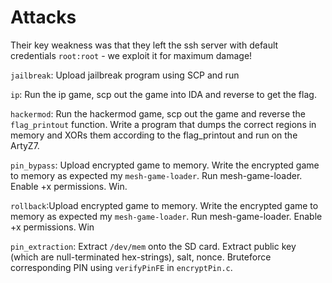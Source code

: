 # Attacks
Their key weakness was that they left the ssh server with default credentials `root:root` - we exploit it for maximum damage!

`jailbreak`: Upload jailbreak program using SCP and run 

`ip`: Run the ip game, scp out the game into IDA and reverse to get the flag.

`hackermod`: Run the hackermod game, scp out the game and reverse the `flag_printout` function. Write a program that dumps the correct regions in memory and XORs them according to the flag_printout and run on the ArtyZ7. 

`pin_bypass`: Upload encrypted game to memory. Write the encrypted game to memory as expected my `mesh-game-loader`. Run mesh-game-loader. Enable +x permissions. Win.

`rollback`:Upload encrypted game to memory. Write the encrypted game to memory as expected my `mesh-game-loader`. Run mesh-game-loader. Enable +x permissions. Win

`pin_extraction`: Extract `/dev/mem` onto the SD card. Extract public key (which are null-terminated hex-strings), salt, nonce. Bruteforce corresponding PIN using `verifyPinFE` in `encryptPin.c`.
